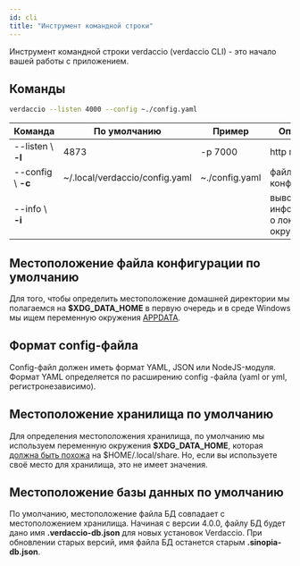```yaml
---
id: cli
title: "Инструмент командной строки"
---
```


Инструмент командной строки verdaccio (verdaccio CLI) - это начало вашей работы с приложением.

## Команды

```bash
verdaccio --listen 4000 --config ~./config.yaml
```

| Команда            | По умолчанию                   | Пример         | Описание                                 |
| ------------------ | ------------------------------ | -------------- | ---------------------------------------- |
| --listen \ **-l** | 4873                           | -p 7000        | http порт                                |
| --config \ **-c** | ~/.local/verdaccio/config.yaml | ~./config.yaml | файл конфигурации                        |
| --info \ **-i**   |                                |                | выводит информацию о локальном окружении |

## Местоположение файла конфигурации по умолчанию

Для того, чтобы определить местоположение домашней директории мы полагаемся на **$XDG_DATA_HOME** в первую очередь и в среде Windows мы ищем переменную окружения [APPDATA](https://www.howtogeek.com/318177/what-is-the-appdata-folder-in-windows/).

## Формат config-файла

Config-файл должен иметь формат YAML, JSON или NodeJS-модуля. Формат YAML определяется по расширению config -файла (yaml or yml, регистронезависимо).

## Местоположение хранилища по умолчанию

Для определения местоположения хранилища, по умолчанию мы используем переменную окружения **$XDG_DATA_HOME**, которая [должна быть похожа](https://askubuntu.com/questions/538526/is-home-local-share-the-default-value-for-xdg-data-home-in-ubuntu-14-04) на $HOME/.local/share. Но, если вы используете своё место для хранилища, это не имеет значения.

## Местоположение базы данных по умолчанию

По умолчанию, местоположение файла БД совпадает с местоположением хранилища. Начиная с версии 4.0.0, файлу БД будет дано имя **.verdaccio-db.json** для новых установок Verdaccio. При обновлении старых версий, имя файла БД останется старым **.sinopia-db.json**.